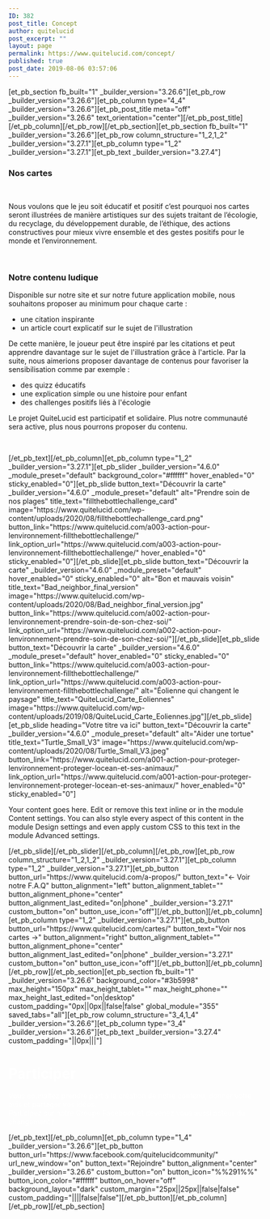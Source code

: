 ```yaml
---
ID: 382
post_title: Concept
author: quitelucid
post_excerpt: ""
layout: page
permalink: https://www.quitelucid.com/concept/
published: true
post_date: 2019-08-06 03:57:06
---
```

[et_pb_section fb_built="1" _builder_version="3.26.6"][et_pb_row _builder_version="3.26.6"][et_pb_column type="4_4" _builder_version="3.26.6"][et_pb_post_title meta="off" _builder_version="3.26.6" text_orientation="center"][/et_pb_post_title][/et_pb_column][/et_pb_row][/et_pb_section][et_pb_section fb_built="1" _builder_version="3.26.6"][et_pb_row column_structure="1_2,1_2" _builder_version="3.27.1"][et_pb_column type="1_2" _builder_version="3.27.1"][et_pb_text _builder_version="3.27.4"]<h3></h3>
<h3>Nos cartes</h3>
<p>&nbsp;</p>
<p>Nous voulons que le jeu soit éducatif et positif c’est pourquoi nos cartes seront illustrées de manière artistiques sur des sujets traitant de l’écologie, du recyclage, du développement durable, de l’éthique, des actions constructives pour mieux vivre ensemble et des gestes positifs pour le monde et l’environnement.</p>
<p>&nbsp;</p>
<h3>Notre contenu ludique</h3>
<p>Disponible sur notre site et sur notre future application mobile, nous souhaitons proposer au minimum pour chaque carte :</p>
<ul>
<li>une citation inspirante</li>
<li>un article court explicatif sur le sujet de l'illustration</li>
</ul>
<p>De cette manière, le joueur peut être inspiré par les citations et peut apprendre davantage sur le sujet de l'illustration grâce à l'article. Par la suite, nous aimerions proposer davantage de contenus pour favoriser la sensibilisation comme par exemple :</p>
<ul>
<li>des quizz éducatifs</li>
<li>une explication simple ou une histoire pour enfant</li>
<li>des challenges positifs liés à l'écologie</li>
</ul>
<p>Le projet QuiteLucid est participatif et solidaire. Plus notre communauté sera active, plus nous pourrons proposer du contenu.</p>
<p>&nbsp;</p>[/et_pb_text][/et_pb_column][et_pb_column type="1_2" _builder_version="3.27.1"][et_pb_slider _builder_version="4.6.0" _module_preset="default" background_color="#ffffff" hover_enabled="0" sticky_enabled="0"][et_pb_slide button_text="Découvrir la carte" _builder_version="4.6.0" _module_preset="default" alt="Prendre soin de nos plages" title_text="fillthebottlechallenge_card" image="https://www.quitelucid.com/wp-content/uploads/2020/08/fillthebottlechallenge_card.png" button_link="https://www.quitelucid.com/a003-action-pour-lenvironnement-fillthebottlechallenge/" link_option_url="https://www.quitelucid.com/a003-action-pour-lenvironnement-fillthebottlechallenge/" hover_enabled="0" sticky_enabled="0"][/et_pb_slide][et_pb_slide button_text="Découvrir la carte" _builder_version="4.6.0" _module_preset="default" hover_enabled="0" sticky_enabled="0" alt="Bon et mauvais voisin" title_text="Bad_neighbor_final_version" image="https://www.quitelucid.com/wp-content/uploads/2020/08/Bad_neighbor_final_version.jpg" button_link="https://www.quitelucid.com/a002-action-pour-lenvironnement-prendre-soin-de-son-chez-soi/" link_option_url="https://www.quitelucid.com/a002-action-pour-lenvironnement-prendre-soin-de-son-chez-soi/"][/et_pb_slide][et_pb_slide button_text="Découvrir la carte" _builder_version="4.6.0" _module_preset="default" hover_enabled="0" sticky_enabled="0" button_link="https://www.quitelucid.com/a003-action-pour-lenvironnement-fillthebottlechallenge/" link_option_url="https://www.quitelucid.com/a003-action-pour-lenvironnement-fillthebottlechallenge/" alt="Éolienne qui changent le paysage" title_text="QuiteLucid_Carte_Eoliennes" image="https://www.quitelucid.com/wp-content/uploads/2019/08/QuiteLucid_Carte_Eoliennes.jpg"][/et_pb_slide][et_pb_slide heading="Votre titre va ici" button_text="Découvrir la carte" _builder_version="4.6.0" _module_preset="default" alt="Aider une tortue" title_text="Turtle_Small_V3" image="https://www.quitelucid.com/wp-content/uploads/2020/08/Turtle_Small_V3.jpeg" button_link="https://www.quitelucid.com/a001-action-pour-proteger-lenvironnement-proteger-locean-et-ses-animaux/" link_option_url="https://www.quitelucid.com/a001-action-pour-proteger-lenvironnement-proteger-locean-et-ses-animaux/" hover_enabled="0" sticky_enabled="0"]<p>Your content goes here. Edit or remove this text inline or in the module Content settings. You can also style every aspect of this content in the module Design settings and even apply custom CSS to this text in the module Advanced settings.</p>[/et_pb_slide][/et_pb_slider][/et_pb_column][/et_pb_row][et_pb_row column_structure="1_2,1_2" _builder_version="3.27.1"][et_pb_column type="1_2" _builder_version="3.27.1"][et_pb_button button_url="https://www.quitelucid.com/a-propos/" button_text="←  Voir notre F.A.Q" button_alignment="left" button_alignment_tablet="" button_alignment_phone="center" button_alignment_last_edited="on|phone" _builder_version="3.27.1" custom_button="on" button_use_icon="off"][/et_pb_button][/et_pb_column][et_pb_column type="1_2" _builder_version="3.27.1"][et_pb_button button_url="https://www.quitelucid.com/cartes/" button_text="Voir nos cartes →" button_alignment="right" button_alignment_tablet="" button_alignment_phone="center" button_alignment_last_edited="on|phone" _builder_version="3.27.1" custom_button="on" button_use_icon="off"][/et_pb_button][/et_pb_column][/et_pb_row][/et_pb_section][et_pb_section fb_built="1" _builder_version="3.26.6" background_color="#3b5998" max_height="150px" max_height_tablet="" max_height_phone="" max_height_last_edited="on|desktop" custom_padding="0px||0px||false|false" global_module="355" saved_tabs="all"][et_pb_row column_structure="3_4,1_4" _builder_version="3.26.6"][et_pb_column type="3_4" _builder_version="3.26.6"][et_pb_text _builder_version="3.27.4" custom_padding="||0px|||"]<h1><span style="color: #ffffff;">Participer</span></h1>
<p><span style="color: #ffffff;">Vous souhaitez prendre part à la création de notre contenu, donner votre avis et partager vos idées.<br /></span><span style="color: #ffffff;">Participez sur notre Groupe Facebook et devenez vous aussi acteur du changement !</span></p>[/et_pb_text][/et_pb_column][et_pb_column type="1_4" _builder_version="3.26.6"][et_pb_button button_url="https://www.facebook.com/quitelucidcommunity/" url_new_window="on" button_text="Rejoindre" button_alignment="center" _builder_version="3.26.6" custom_button="on" button_icon="%%291%%" button_icon_color="#ffffff" button_on_hover="off" background_layout="dark" custom_margin="25px||25px||false|false" custom_padding="||||false|false"][/et_pb_button][/et_pb_column][/et_pb_row][/et_pb_section]